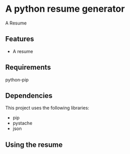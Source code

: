 A python resume generator
=========================

A Resume


Features
--------

* A resume

Requirements
------------

python-pip

Dependencies
------------

This project uses the following libraries:

* pip
* pystache
* json

Using the resume
----------------

